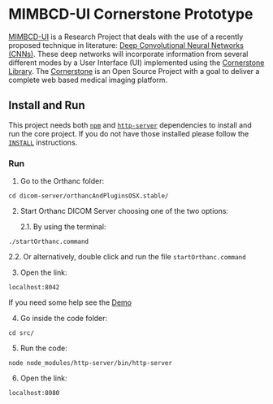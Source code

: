 # MIMBCD-UI Cornerstone Prototype

[MIMBCD-UI](https://mimbcd-ui.github.io/) is a Research Project that deals with the use of a recently proposed technique in literature: [Deep Convolutional Neural Networks (CNNs)](https://en.wikipedia.org/wiki/Convolutional_neural_network). These deep networks will incorporate information from several different modes by a User Interface (UI) implemented using the [Cornerstone Library](https://github.com/chafey/cornerstone). The [Cornerstone](https://github.com/chafey/cornerstone) is an Open Source Project with a goal to deliver a complete web based medical imaging platform.

## Install and Run

This project needs both [`npm`](https://www.npmjs.com/) and [`http-server`](https://github.com/indexzero/http-server) dependencies to install and run the core project. If you do not have those installed please follow the [`INSTALL`](src/INSTALL.md) instructions.

### Run

1. Go to the Orthanc folder:

`cd dicom-server/orthancAndPluginsOSX.stable/`

2. Start Orthanc DICOM Server choosing one of the two options:

   2.1. By using the terminal:

`./startOrthanc.command`

   2.2. Or alternatively, double click and run the file `startOrthanc.command`

3. Open the link:

`localhost:8042`

If you need some help see the [Demo](https://youtu.be/tkzpT3KpY2A)

4. Go inside the code folder:

`cd src/`

5. Run the code:

`node node_modules/http-server/bin/http-server`

6. Open the link:

`localhost:8080`
